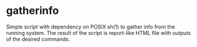 gatherinfo
==========

Simple script with dependency on POSIX sh(1) to gather info from the running system. The result of the script is report-like HTML file with outputs of the desired commands.